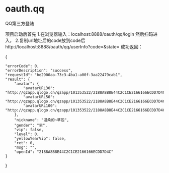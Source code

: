 # oauth.qq
QQ第三方登陆

项目启动后首先
1.在浏览器输入：localhost:8888/oauth/qq/login
然后扫码进入，
2.复制url地址后的code放到code后
http://localhost:8888/oauth/qq/userInfo?code=&state=
成功返回：

{
    
    "errorCode": 0,
    "errorDescription": "success",
    "requestId": "be2900aa-73c3-4ba1-a00f-3aa22479cab1",
    "result": {
        "avatar": {
            "avatarURL30": "http://qzapp.qlogo.cn/qzapp/101353522/2188A8B8E44C2C1CE2166166ECDD7D4C/30",
            "avatarURL50": "http://qzapp.qlogo.cn/qzapp/101353522/2188A8B8E44C2C1CE2166166ECDD7D4C/50",
            "avatarURL100": "http://qzapp.qlogo.cn/qzapp/101353522/2188A8B8E44C2C1CE2166166ECDD7D4C/100"
        },
        "nickname": "温柔的~草包",
        "gender": "男",
        "vip": false,
        "level": 0,
        "yellowYearVip": false,
        "ret": 0,
        "msg": "",
        "openId": "2188A8B8E44C2C1CE2166166ECDD7D4C"
    }
}